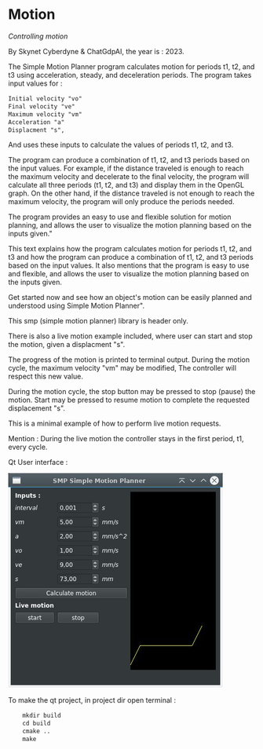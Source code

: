 
# Motion
  
*Controlling motion*

By Skynet Cyberdyne & ChatGdpAI, the year is : 2023.

The Simple Motion Planner program calculates motion for periods 
t1, t2, and t3 using acceleration, steady, and deceleration periods. 
The program takes input values for :

	Initial velocity "vo"
	Final velocity "ve"
	Maximum velocity "vm"
	Acceleration "a"
	Displacment "s", 
	
And uses these inputs to calculate the values of periods t1, t2, and t3.

The program can produce a combination of t1, t2, and t3 periods based 
on the input values. For example, if the distance traveled is 
enough to reach the maximum velocity and decelerate to the final velocity, 
the program will calculate all three periods (t1, t2, and t3) 
and display them in the OpenGL graph.
On the other hand, if the distance traveled is not enough to reach 
the maximum velocity, the program will only produce the periods needed.

The program provides an easy to use and flexible solution for 
motion planning, and allows the user to visualize the motion 
planning based on the inputs given."

This text explains how the program calculates motion 
for periods t1, t2, and t3 and how the program can produce 
a combination of t1, t2, and t3 periods based on the input values. 
It also mentions that the program is easy to use and flexible, 
and allows the user to visualize the motion planning based on the inputs given.

Get started now and see how an object's motion can be easily planned and 
understood using Simple Motion Planner".

This smp (simple motion planner) library is header only.

There is also a live motion example included, where user can start and stop the motion,
given a displacment "s".

The progress of the motion is printed to terminal output.
During the motion cycle, the maximum velocity "vm" may be modified, The controller will
respect this new value.

During the motion cycle, the stop button may be pressed to stop (pause) the motion. 
Start may be pressed to resume motion to complete
the requested displacement "s".

This is a minimal example of how to perform live motion requests. 

Mention : During the live motion the controller stays in the first period, t1, every cycle.

Qt User interface :

![screen](https://github.com/grotius-cnc/motion_tryout/blob/main/screen.jpg)
        

To make the qt project, in project dir open terminal :
      
        mkdir build
        cd build
        cmake ..
        make










